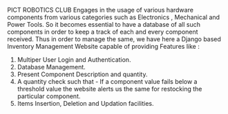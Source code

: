 PICT ROBOTICS CLUB Engages in the usage of various hardware components from various categories such as Electronics , Mechanical and Power Tools.
So it becomes essential to have a database of all such components in order to keep a track of each and every component received.
Thus in order to manage the same, we have here a Django based Inventory Management Website capable of providing Features like :
1. Multiper User Login and Authentication.
2. Database Management.
3. Present Component Description and quantity.
4. A quantity check such that - If a component value fails below a threshold value the website alerts us the same for restocking the particular component.
5. Items Insertion, Deletion and Updation facilities.
